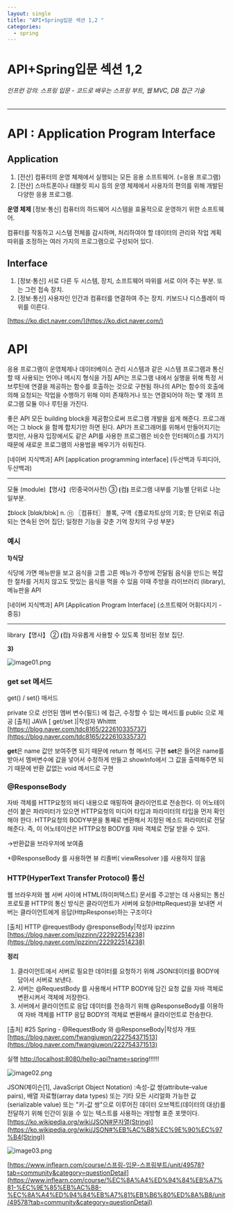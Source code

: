 ```yaml
---
layout: single
title: "API+Spring입문 섹션 1,2 "
categories:
  - spring
---
```


# API+Spring입문 섹션 1,2 
###### 인프런 강의: 스프링 입문 - 코드로 배우는 스프링 부트, 웹 MVC, DB 접근 기술
---
# API : Application Program Interface

## Application

1. [전산] 컴퓨터의 운영 체제에서 실행되는 모든 응용 소프트웨어. (=응용 프로그램)
2. [전산] 스마트폰이나 태블릿 피시 등의 운영 체제에서 사용자의 편의를 위해 개발된 다양한 응용 프로그램.

**운영 체제**
[정보·통신] 컴퓨터의 하드웨어 시스템을 효율적으로 운영하기 위한 소프트웨어. 

컴퓨터를 작동하고 시스템 전체를 감시하며, 처리하여야 할 데이터의 관리와 작업 계획 따위를 조정하는 여러 가지의 프로그램으로 구성되어 있다.

## Interface

1. [정보·통신] 서로 다른 두 시스템, 장치, 소프트웨어 따위를 서로 이어 주는 부분. 또는 그런 접속 장치.
2. [정보·통신] 사용자인 인간과 컴퓨터를 연결하여 주는 장치. 키보드나 디스플레이 따위를 이른다.

[https://ko.dict.naver.com/](https://ko.dict.naver.com/)

# API

응용 프로그램이 운영체제나 데이터베이스 관리 시스템과 같은 시스템 프로그램과 통신할 때 사용되는 언어나 메시지 형식을 가짐
API는 프로그램 내에서 실행을 위해 특정 서브루틴에 연결을 제공하는 함수를 호출하는 것으로 구현됨
하나의 API는 함수의 호출에 의해 요청되는 작업을 수행하기 위해 이미 존재하거나 또는 연결되어야 하는 몇 개의 프로그램 모듈 이나 루틴을 가진다.

좋은 API
모든 building block을 제공함으로써 프로그램 개발을 쉽게 해준다. 프로그래머는 그 block 을 함께 합치기만 하면 된다. API가 프로그래머를 위해서 만들어지기는 했지만, 사용자 입장에서도 같은 API를 사용한 프로그램은 비슷한 인터페이스를 가지기 때문에 새로운 프로그램의 사용법을 배우기가 쉬워진다.

[네이버 지식백과] API [application programming interface] (두산백과 두피디아, 두산백과)

---

 모듈 (module)【명사】(민중국어사전)
③ ⦗컴⦘ 프로그램 내부를 기능별 단위로 나눈 일부분.

⁑block [blɑk/blɔk] n.
⑪ 〖컴퓨터〗 블록, 구역《플로차트상의 기호; 한 단위로 취급되는 연속된 언어 집단; 일정한 기능을 갖춘 기억 장치의 구성 부분》

### 예시

**1)식당**

식당에 가면 메뉴판을 보고 음식을 고름
고른 메뉴가 주방에 전달됨
음식을 만드는 복잡한 절차를 거치지 않고도 맛있는 음식을 먹을 수 있음
이때 주방을 라이브러리 (library), 메뉴판을 API

[네이버 지식백과] API [Application Program Interface] (소프트웨어 어휘다지기 - 중등)

---

library【명사】
② ⦗컴⦘ 자유롭게 사용할 수 있도록 정비된 정보 집단.


**3)**

![image01.png](https://s3-us-west-2.amazonaws.com/secure.notion-static.com/10c2ce53-fd97-4e44-a304-62d9ccf8e3ad/image01.png)

### get set 메서드
get() / set() 매서드

private 으로 선언된 멤버 변수(필드) 에 접근, 수정할 수 있는 메서드를 public 으로 제공
[출처] JAVA [ get/set ]|작성자 Whitttt
[https://blog.naver.com/tdc8165/222610335737](https://blog.naver.com/tdc8165/222610335737)

**get**은 name 값만 보여주면 되기 때문에 return 형 메서드 구현
**set**은 들어온 name를 받아서 멤버변수에 값을 넣어서 수정하게 만들고
showInfo에서 그 값을 출력해주면 되기 때문에 반환 값없는 void 메서드로 구현

### @ResponseBody

자바 객체를 HTTP요청의 바디 내용으로 매핑하여 클라이언트로 전송한다.
이 어노테이션이 붙은 파라미터가 있으면 HTTP요청의 미디어 타입과 파라미터의 타입을 먼저 확인해야 한다.
HTTP요청의 BODY부분을 통째로 변환해서 지정된 메소드 파라미터로 전달해준다.
즉, 이 어노테이션은 HTTP요청 BODY를 자바 객체로 전달 받을 수 있다.

→반환값을 브라우저에 보여줌

+@ResponseBody 를 사용하면 뷰 리졸버( viewResolver )를 사용하지 않음

### HTTP(HyperText Transfer Protocol) 통신

웹 브라우저와 웹 서버 사이에 HTML(하이퍼텍스트) 문서를 주고받는 데 사용되는 통신 프로토콜
HTTP의 통신 방식은 클라이언트가 서버에 요청(HttpRequest)을 보내면
서버는 클라이언트에게 응답(HttpResponse)하는 구조이다

[출처] HTTP @requestBody @responseBody|작성자 ipzzinn
[https://blog.naver.com/ipzzinn/222922514238](https://blog.naver.com/ipzzinn/222922514238)

**정리**

1. 클라이언트에서 서버로 필요한 데이터를 요청하기 위해 JSON데이터를 BODY에 담아서 서버로 보낸다.
2. 서버는 @RequestBody 를 사용해서 HTTP BODY에 담긴 요청 값을 자바 객체로 변환시켜서 객체에 저장한다.
3. 서버에서 클라이언트로 응답 데이터를 전송하기 위해 @ResponseBody를 이용하여 자바 객체를 HTTP 응답 BODY의 객체로 변환해서 클라이언트로 전송한다.

[출처] #25 Spring - @RequestBody 와 @ResponseBody|작성자 개또
[https://blog.naver.com/fwangjuwon/222754371513](https://blog.naver.com/fwangjuwon/222754371513)

실행
[http://localhost:8080/hello-api?name=spring](http://localhost:8080/hello-api?name=spring)!!!!!!

![image02.png](https://s3-us-west-2.amazonaws.com/secure.notion-static.com/1a2e7b3f-c513-4dfb-bde2-b717ef08a4b1/image02.png)

JSON(제이슨[1], JavaScript Object Notation)
:속성-값 쌍(attribute–value pairs), 배열 자료형(array data types) 또는 기타 모든 시리얼화 가능한 값(serializable value) 또는 "키-값 쌍"으로 이루어진 데이터 오브젝트(데이터의 대상)를 전달하기 위해 인간이 읽을 수 있는 텍스트를 사용하는 개방형 표준 포맷이다.
[https://ko.wikipedia.org/wiki/JSON#문자열(String)](https://ko.wikipedia.org/wiki/JSON#%EB%AC%B8%EC%9E%90%EC%97%B4(String))

![image03.png](https://s3-us-west-2.amazonaws.com/secure.notion-static.com/5e78b280-02d4-48a4-a638-d17a4862e5db/image03.png)

[https://www.inflearn.com/course/스프링-입문-스프링부트/unit/49578?tab=community&category=questionDetail](https://www.inflearn.com/course/%EC%8A%A4%ED%94%84%EB%A7%81-%EC%9E%85%EB%AC%B8-%EC%8A%A4%ED%94%84%EB%A7%81%EB%B6%80%ED%8A%B8/unit/49578?tab=community&category=questionDetail)

